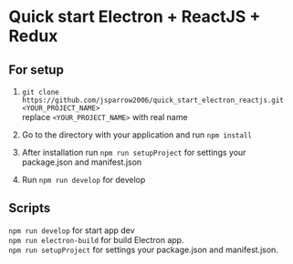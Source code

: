 # Quick start Electron + ReactJS + Redux

## For setup
1. ```git clone https://github.com/jsparrow2006/quick_start_electron_reactjs.git <YOUR_PROJECT_NAME>```  
   replace ```<YOUR_PROJECT_NAME>``` with real name

2. Go to the directory with your application and run ```npm install```

3. After installation run ```npm run setupProject``` for settings your package.json and manifest.json 

4. Run ```npm run develop``` for develop

## Scripts
```npm run develop``` for start app dev  
```npm run electron-build``` for build Electron app.  
```npm run setupProject``` for settings your package.json and manifest.json.
